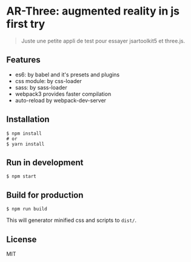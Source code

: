 # AR-Three: augmented reality in js first try

> Juste une petite appli de test pour essayer jsartoolkit5 et three.js.

## Features

* es6: by babel and it's presets and plugins
* css module: by css-loader
* sass: by sass-loader
* webpack3 provides faster compilation
* auto-reload by webpack-dev-server

## Installation

    $ npm install
    # or
    $ yarn install

## Run in development

    $ npm start

## Build for production

    $ npm run build

This will generator minified css and scripts to `dist/`.

## License

MIT
